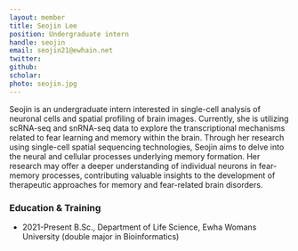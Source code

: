 ```yaml
---
layout: member
title: Seojin Lee
position: Undergraduate intern
handle: seojin
email: seojin21@ewhain.net
twitter: 
github: 
scholar: 
photo: seojin.jpg
---
```


Seojin is an undergraduate intern interested in single-cell analysis of neuronal cells and spatial profiling of brain images. Currently, she is utilizing scRNA-seq and snRNA-seq data to explore the transcriptional mechanisms related to fear learning and memory within the brain. Through her research using single-cell spatial sequencing technologies, Seojin aims to delve into the neural and cellular processes underlying memory formation. Her research may offer a deeper understanding of individual neurons in fear-memory processes, contributing valuable insights to the development of therapeutic approaches for memory and fear-related brain disorders.

### Education & Training
- 2021-Present B.Sc., Department of Life Science, Ewha Womans University (double major in Bioinformatics)
